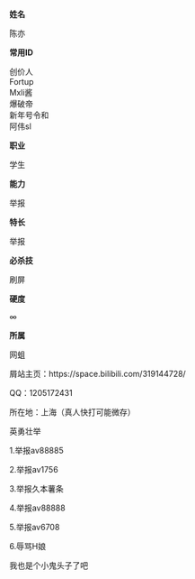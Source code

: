
<td style="width:30%;">
<p><b>姓名</b>
</p>
</td>
<td style="width:70%;">
<p>陈亦
</p>
</td>
<td>
<p><b>常用ID</b>
</p>
</td>
<td>
<p>创价人<br>Fortup<br>Mxli酱<br>爆破帝<br>新年号令和<br>阿伟sl 
</p>
</td>
<tr>
<td>
<p><b>职业</b>
</p>
</td>
<td>
<p>学生
</p>
</td></tr>
<tr>
<td>
<p><b>能力</b>
</p>
</td>
<td>
<p>举报
</p>
</td></tr>
<tr>
<td>
<p><b>特长</b>
</p>
</td>
<td>
<p>举报
</p>
</td></tr>
<tr>
<td>
<p><b>必杀技</b>
</p>
</td>
<td>
<p>刷屏
</p>
</td></tr>
<tr>
<td>
<p><b>硬度</b>
</p>
</td>
<td>
<p>∞
</p>
</td></tr>
<tr>
<td>
<p><b>所属</b>
</p>
</td>
<td>
<p>网蛆
</p>
屑站主页：https://space.bilibili.com/319144728/
</p>
</td>
QQ：1205172431
</p>
</td>
所在地：上海（真人快打可能微存）
</p>
</td></tr>
<tr>
<td>
英勇壮举
</p>
</td></tr>
<tr>
<td>
1.举报av88885
</p>
</td></tr>
<tr>
<td>
2.举报av1756
</p>
</td></tr>
<tr>
<td>
3.举报久本薯条
</p>
</td></tr>
<tr>
<td>
4.举报av88888
</p>
</td></tr>
<tr>
<td>
5.举报av6708
</p>
</td></tr>
<tr>
<td>
6.辱骂H娘
</p>
</td></tr>
<tr>
<td>
我也是个小鬼头子了吧
